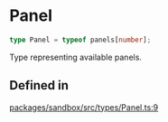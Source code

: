 # Panel

```ts
type Panel = typeof panels[number];
```

Type representing available panels.

## Defined in

[packages/sandbox/src/types/Panel.ts:9](https://github.com/frontendat/karagoz/blob/main/packages/sandbox/src/types/Panel.ts#L9)
